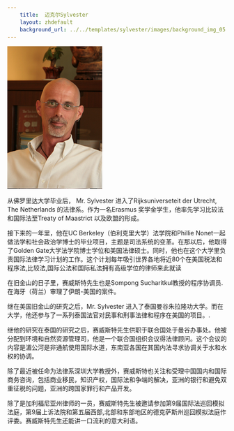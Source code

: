 ```yaml
---
    title:  迈克尔Sylvester 
    layout: zhdefault
    background_url: ../../templates/sylvester/images/background_img_05.jpg
---
```

<div class="staff_img">
  <img border="0" height="326" src="../../templates/sylvester/images/Michael Sylvester.jpg" width="218"/>
</div>

从佛罗里达大学毕业后， Mr. Sylvester 进入了Rijksuniverseteit der Utrecht, The Netherlands 的法律系。作为一名Erasmus 奖学金学生，他率先学习比较法和国际法至Treaty of Maastrict 以及欧盟的形成。

接下来的一年里，他在UC Berkeley（伯利克里大学）法学院和Phillie Nonet一起做法学和社会政治学博士的毕业项目，主题是司法系统的变革。在那以后，他取得了Golden Gate大学法学院博士学位和美国法律硕士。同时，他也在这个大学里负责国际法律学习计划的工作。这个计划每年吸引世界各地将近80个在美国税法和程序法,比较法,国际公法和国际私法拥有高级学位的律师来此就读

在旧金山的日子里，赛威斯特先生也是Sompong Sucharitkul教授的程序协调员.在海牙（荷兰）审理了伊朗-美国的案件。

继在美国旧金山的研究之后，Mr. Sylvester 进入了泰国曼谷朱拉隆功大学。而在大学，他还参与了一系列泰国法官对民事和刑事法律和程序在美国的项目。.

继他的研究在泰国的研究之后，赛威斯特先生供职于联合国处于曼谷办事处。他被分配到环境和自然资源管理司，他是一个联合国组织会议得法律顾问。这个会议的内容是湄公河是非通航使用国际水道，东南亚各国在其国内法寻求协调关于水和水权的协调。

除了最近被任命为法律系深圳大学教授外，赛威斯特也关注和受理中国国内和国际商务咨询，包括商业移民，知识产权，国际法和争端的解决，亚洲的银行和避免双 重征税的问题，亚洲的跨国家罪行和产品开发。

除了是加利福尼亚州律师的一员，赛威斯特先生被邀请参加第9届国际法巡回模拟法庭，第9届上诉法院和第五届西部,北部和东部地区的德克萨斯州巡回模拟法庭作评委。赛威斯特先生还能讲一口流利的意大利语。

